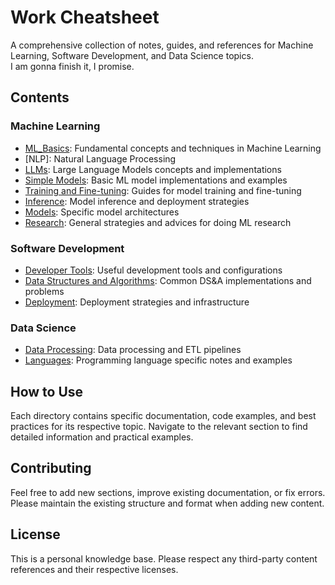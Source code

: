 # Work Cheatsheet

A comprehensive collection of notes, guides, and references for Machine Learning, Software Development, and Data Science topics. \
I am gonna finish it, I promise.

## Contents

### Machine Learning

- [ML_Basics](ML-Basics/): Fundamental concepts and techniques in Machine Learning
- [NLP]: Natural Language Processing
- [LLMs](LLMs/): Large Language Models concepts and implementations
- [Simple Models](Simple-models/): Basic ML model implementations and examples
- [Training and Fine-tuning](Training-and-Finetuning/): Guides for model training and fine-tuning
- [Inference](Inference/): Model inference and deployment strategies
- [Models](Models): Specific model architectures
- [Research](Research): General strategies and advices for doing ML research

### Software Development

- [Developer Tools](Developer-tools/): Useful development tools and configurations
- [Data Structures and Algorithms](Data-Structures-and-Algorithms/): Common DS&A implementations and problems
- [Deployment](Deployment/): Deployment strategies and infrastructure

### Data Science

- [Data Processing](Data-processing/): Data processing and ETL pipelines
- [Languages](Languages/): Programming language specific notes and examples

## How to Use

Each directory contains specific documentation, code examples, and best practices for its respective topic. Navigate to the relevant section to find detailed information and practical examples.

## Contributing

Feel free to add new sections, improve existing documentation, or fix errors. Please maintain the existing structure and format when adding new content.

## License

This is a personal knowledge base. Please respect any third-party content references and their respective licenses.
